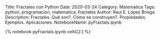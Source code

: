 Title: Fractales con Python
Date: 2020-03-24
Category: Matematica
Tags: python, programacion, matematica, fractales
Author: Raul E. Lopez Briega
Description: Fractales. Qué son?. Cómo se construyen?. Propiedades. Ejemplos. Aplicaciones.
NotebookName: pyFractals.ipynb

{% notebook pyFractals.ipynb cells[2:] %}